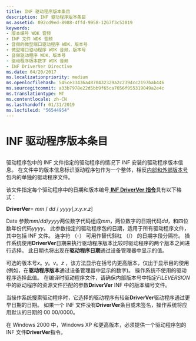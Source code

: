 ```yaml
---
title: INF 驱动程序版本条目
description: INF 驱动程序版本条目
ms.assetid: 092cd9ed-8988-4ffd-9958-1267f3c52819
keywords:
- 版本编号 WDK 音频
- INF 文件 WDK 音频
- 音频的微型端口驱动程序 WDK，版本号
- 微型端口驱动程序 WDK 音频，版本号
- 音频驱动程序 WDK，版本号
- 驱动程序版本数字 WDK 音频
- INF DriverVer Directive
ms.date: 04/20/2017
ms.localizationpriority: medium
ms.openlocfilehash: 545ce33436a4870432329a2c2394cc2197bab446
ms.sourcegitcommit: a33b7978e22d5bb9f65ca7056f955319049a2e4c
ms.translationtype: MT
ms.contentlocale: zh-CN
ms.lasthandoff: 01/31/2019
ms.locfileid: "56544954"
---
```

# <a name="inf-driver-version-entry"></a>INF 驱动程序版本条目


## <span id="inf_driver_version_entry"></span><span id="INF_DRIVER_VERSION_ENTRY"></span>


驱动程序包中的 INF 文件指定的驱动程序的情况下 INF 安装的驱动程序版本信息。 在文件中的版本信息标识驱动程序包作为一个整体，相反[内部和外部版本号](internal-and-external-version-numbers.md)包内的单独的驱动程序文件。

该文件指定每个驱动程序中的日期和版本编号[ **INF DriverVer 指令**](https://msdn.microsoft.com/library/windows/hardware/ff547394)具有以下格式：

**DriverVer**= *mm* / *dd* / *yyyy*\[,*x*.*y*.*v*.*z*\]

Date 参数*mm*/*dd*/*yyyy*两位数字代码组成*mm*，两位数字的日期代码*dd*，和四位数年份代码*yyyy*。 此参数指定的驱动程序包的日期，适用于所有驱动程序文件，其中包括 INF 文件。 连字符 （-） 可用作替代斜杠 （/） 的日期字段分隔符。 操作系统使用**DriverVer**日期来执行驱动程序版本比较时驱动程序的两个版本之间进行选择。 此日期也将出现在**驱动程序日期**通过设备管理器中显示的值。

可选的版本号*x*。*y*。*v*。*z* ，该方法显示在括号内更高版本，仅出于显示目的使用 (例如，在**驱动程序版本**通过设备管理器中显示的数字)。 操作系统不使用的驱动程序选择此值。 在编译时驱动程序文件，请确保内部版本号中指定*FILEVERSION*中的驱动程序的资源文件匹配的参数**DriverVer** INF 中的版本编号文件。

当操作系统搜索驱动程序时，它选择的驱动程序有较新**DriverVer**驱动程序通过更早日期的日期。 如果一个 INF 文件没有**DriverVer**条目或未签名，操作系统将应用默认的日期的 00 00/0000。

在 Windows 2000 中，Windows XP 和更高版本，必须提供一个驱动程序包的 INF 文件**DriverVer**指令。

 

 




